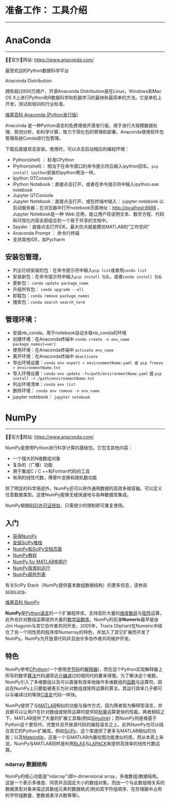 # 准备工作： 工具介绍
---

# AnaConda
---

官方网站: <https://www.anaconda.com/>

最受欢迎的Python数据科学平台

Anaconda Distribution

拥有超过600万用户，开源Anaconda Distribution是在Linux，Windows和Mac OS X上进行Python和R数据科学和机器学习的最快和最简单的方法。它是单机上开发，测试和培训的行业标准。

[维基百科 Anaconda (Python发行版)](https://zh.wikipedia.org/wiki/Anaconda_(Python%E5%8F%91%E8%A1%8C%E7%89%88))

Anaconda 是一种Python语言的免费增值开源发行版，用于进行大规模数据处理、预测分析，和科学计算，致力于简化包的管理和部署。Anaconda使用软件包管理系统Conda进行包管理。

下载后直接双击安装。使用时，可以点击启动相应的编程环境：

* Python(shell) ： 标准CPython
* IPython(shell)： 相当于在命令窗口的命令提示符后输入ipython回车。`pip install ipython`安装的ipython用法一样。
* Ipython QTConsole
* IPython Notebook：直接点击打开，或者在命令提示符中输入ipython.exe notebook
* Jupyter QTConsole
* Jupyter Notebook：直接点击打开，或在终端中输入： jupyter notebook 以启动服务器；在浏览器中打开notebook页面地址：<http://localhost:8888> 。Jupyter Notebook是一种 Web 应用，能让用户将说明文本、数学方程、代码和可视化内容全部组合到一个易于共享的文档中。
* Spyder：直接点击打开IDE。最大优点就是模仿MATLAB的“工作空间”
* Anaconda Prompt ： 命令行终端
* 支持其他IDE，如Pycharm

## 安装包管理，

* 列出已经安装的包：在命令提示符中输入`pip list`或者用`conda list`
* 安装新包：在命令提示符中输入`pip install 包名`，或者`conda install 包名`
* 更新包： `conda update package_name`
* 升级所有包： `conda upgrade --all`
* 卸载包：`conda remove package_names`
* 搜索包：`conda search search_term`

## 管理环境：

* 安装nb_conda，用于notebook自动关联nb_conda的环境
* 创建环境：在Anaconda终端中 `conda create -n env_name package_names[=ver]`
* 使用环境：在Anaconda终端中 `activate env_name`
* 离开环境：在Anaconda终端中 `deactivate`
* 导出环境设置：`conda env export > environmentName.yaml 或 pip freeze > environmentName.txt`
* 导入环境设置：`conda env update -f=/path/environmentName.yaml` 或 `pip install -r /path/environmentName.txt`
* 列出环境清单：`conda env list`
* 删除环境： `conda env remove -n env_name`
* jupyter notebook： `jupyter notebook`

# NumPy
---

官方网站: <https://www.anaconda.com/>

NumPy是使用Python进行科学计算的基础包。它包含其他内容：

*   一个强大的N维数组对象
*   复杂的（广播）功能
*   用于集成C / C ++和Fortran代码的工具
*   有用的线性代数，傅里叶变换和随机数功能

除了明显的科学用途外，NumPy还可以用作通用数据的高效多维容器。可以定义任意数据类型。这使NumPy能够无缝快速地与各种数据库集成。

NumPy根据[BSD许可证授权](http://www.numpy.org/license.html#license)，只需很少的限制即可重复使用。

## 入门[](http://www.numpy.org/#getting-started "永久链接到这个标题")

*   [获得NumPy](http://www.scipy.org/scipylib/download.html)
*   [安装SciPy堆栈](http://www.scipy.org/install.html)
*   [NumPy和SciPy文档页面](http://docs.scipy.org/doc/)
*   [NumPy教程](https://docs.scipy.org/doc/numpy/user/quickstart.html)
*   [NumPy for MATLAB©用户](https://docs.scipy.org/doc/numpy/user/numpy-for-matlab-users.html)
*   [NumPy按类别运行](https://docs.scipy.org/doc/numpy/reference/routines.html)
*   [NumPy邮件列表](http://www.scipy.org/scipylib/mailing-lists.html)

有关SciPy Stack（NumPy提供基本数组数据结构）的更多信息，请参阅[scipy.org](http://www.scipy.org/)。

[维基百科 NumPy](https://zh.wikipedia.org/wiki/NumPy)


**NumPy**是[Python语言](https://zh.wikipedia.org/wiki/Python "Python")的一个扩展程序库。支持高阶大量的[维度](https://zh.wikipedia.org/wiki/%E5%A4%9A%E7%B6%AD "多维")[数组](https://zh.wikipedia.org/wiki/%E9%99%A3%E5%88%97 "数组")与[矩阵](https://zh.wikipedia.org/wiki/%E7%9F%A9%E9%99%A3 "矩阵")运算，此外也针对数组运算提供大量的[数学](https://zh.wikipedia.org/wiki/%E6%95%B8%E5%AD%B8 "数学")[函数](https://zh.wikipedia.org/wiki/%E5%87%BD%E6%95%B8 "函数")[库](https://zh.wikipedia.org/wiki/%E5%87%BD%E5%BC%8F%E5%BA%AB "库")。NumPy的前身**Numeric**最早是由Jim Hugunin与其它协作者共同开发，2005年，Travis Oliphant在Numeric中结合了另一个同性质的程序库Numarray的特色，并加入了其它扩展而开发了NumPy。NumPy为开放源代码并且由许多协作者共同维护开发。

## 特色

NumPy参考[CPython](https://zh.wikipedia.org/wiki/CPython "CPython")(一个使用[字节码](https://zh.wikipedia.org/wiki/%E5%AD%97%E8%8A%82%E7%A0%81 "字节码")的[解释器](https://zh.wikipedia.org/wiki/%E7%9B%B4%E8%AD%AF%E5%99%A8 "解释器"))，而在这个Python实现解释器上所写的数学[算法](https://zh.wikipedia.org/wiki/%E6%BC%94%E7%AE%97%E6%B3%95 "算法")代码通常远比[编译](https://zh.wikipedia.org/wiki/%E7%BC%96%E8%AF%91 "编译")过的相同代码要来得慢。为了解决这个难题，NumPy引入了多维数组以及可以直接有效率地操作多维数组的[函数](https://zh.wikipedia.org/wiki/%E5%87%BD%E5%BC%8F "函数")与运算符。因此在NumPy上只要能被表示为针对数组或矩阵运算的算法，其运行效率几乎都可以与编译过的等效[C语言](https://zh.wikipedia.org/wiki/C%E8%AA%9E%E8%A8%80 "C语言")代码一样快。

NumPy提供了与[MATLAB](https://zh.wikipedia.org/wiki/MATLAB "MATLAB")相似的功能与操作方式，因为两者皆为解释型语言，并且都可以让用户在针对数组或矩阵运算时提供较[标量](https://zh.wikipedia.org/wiki/%E7%B4%94%E9%87%8F "标量")运算更快的性能。两者相较之下，MATLAB提供了大量的扩展工具箱(例如[Simulink](https://zh.wikipedia.org/wiki/Simulink "Simulink"))；而NumPy则是根基于Python这个更现代、完整并且开放源代码的编程语言之上。此外NumPy也可以结合其它的Python扩展库。例如[SciPy](https://zh.wikipedia.org/wiki/SciPy "SciPy")，这个库提供了更多与MATLAB相似的功能；以及[Matplotlib](https://zh.wikipedia.org/wiki/Matplotlib "Matplotlib")，这是一个与MATLAB内置绘图功能类似的库。而从本质上来说，NumPy与MATLAB同样是利用[BLAS](https://zh.wikipedia.org/wiki/BLAS "BLAS")与[LAPACK](https://zh.wikipedia.org/wiki/LAPACK "LAPACK")来提供高效率的线性代数运算。

### ndarray 数据结构

NumPy的核心功能是"ndarray"(即*n*-dimensional array，多维数组)数据结构。这是一个表示多维度、同质并且固定大小的数组对象。而由一个与此数组相关系的数据类型对象来描述其数组元素的数据格式(例如其字符组顺序、在存储器中占用的字符组数量、整数或者浮点数等等)。

